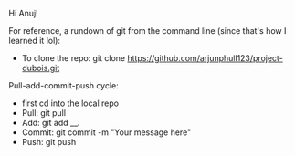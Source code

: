 Hi Anuj!

For reference, a rundown of git from the command line (since that's how I learned it lol):
- To clone the repo: git clone https://github.com/arjunphull123/project-dubois.git

Pull-add-commit-push cycle:
- first cd into the local repo
- Pull: git pull
- Add: git add _____.___
- Commit: git commit -m "Your message here"
- Push: git push